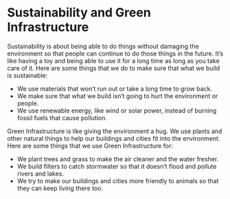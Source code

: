 # Sustainability and Green Infrastructure

Sustainability is about being able to do things without damaging the environment so that people can continue to do those things in the future. It’s like having a toy and being able to use it for a long time as long as you take care of it. Here are some things that we do to make sure that what we build is sustainable:

* We use materials that won’t run out or take a long time to grow back.
* We make sure that what we build isn’t going to hurt the environment or people.
* We use renewable energy, like wind or solar power, instead of burning fossil fuels that cause pollution.

Green Infrastructure is like giving the environment a hug. We use plants and other natural things to help our buildings and cities fit into the environment. Here are some things that we use Green Infrastructure for:

* We plant trees and grass to make the air cleaner and the water fresher.
* We build filters to catch stormwater so that it doesn’t flood and pollute rivers and lakes.
* We try to make our buildings and cities more friendly to animals so that they can keep living there too.
